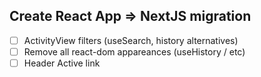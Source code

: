 ## Create React App => NextJS migration

- [ ] ActivityView filters (useSearch, history alternatives)
- [ ] Remove all react-dom appareances (useHistory / etc)
- [ ] Header Active link
